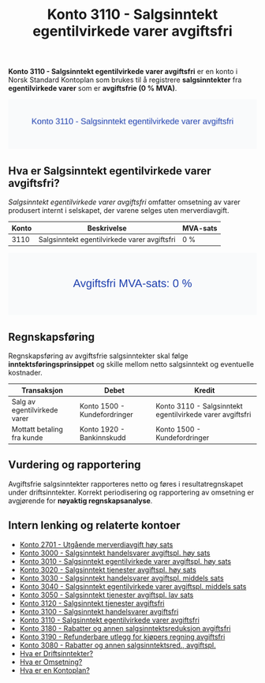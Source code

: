﻿---
title: "Konto 3110 - Salgsinntekt egentilvirkede varer avgiftsfri"
seoTitle: "Konto 3110 | Salgsinntekt egentilvirkede varer avgiftsfri | Kontoplan"
description: "Konto 3110 brukes til å registrere salgsinntekt fra egentilvirkede varer som er avgiftsfrie (0 % MVA). Omfatter bruksområder, bokføring, periodisering og rapportering."
summary: "Konto 3110: salgsinntekt egentilvirkede varer avgiftsfri. Når og hvordan bokføre."
---

**Konto 3110 - Salgsinntekt egentilvirkede varer avgiftsfri** er en konto i Norsk Standard Kontoplan som brukes til å registrere **salgsinntekter** fra **egentilvirkede varer** som er **avgiftsfrie (0 % MVA)**.

![Illustrasjon av konto 3110 Salgsinntekt egentilvirkede varer avgiftsfri](3110-salgsinntekt-egentilvirkede-varer-avgiftsfri-image.svg)

## Hva er Salgsinntekt egentilvirkede varer avgiftsfri?

*Salgsinntekt egentilvirkede varer avgiftsfri* omfatter omsetning av varer produsert internt i selskapet, der varene selges uten merverdiavgift.

| Konto | Beskrivelse                                | MVA-sats |
|-------|--------------------------------------------|----------|
| 3110  | Salgsinntekt egentilvirkede varer avgiftsfri | 0 %      |

![Avgiftsfri MVA-sats: 0 %](3110-mva-avgiftsfri.svg)

## Regnskapsføring

Regnskapsføring av avgiftsfrie salgsinntekter skal følge **inntektsføringsprinsippet** og skille mellom netto salgsinntekt og eventuelle kostnader.

| Transaksjon                            | Debet                                        | Kredit                                             |
|----------------------------------------|----------------------------------------------|----------------------------------------------------|
| Salg av egentilvirkede varer           | Konto 1500 - Kundefordringer                 | Konto 3110 - Salgsinntekt egentilvirkede varer avgiftsfri |
| Mottatt betaling fra kunde             | Konto 1920 - Bankinnskudd                    | Konto 1500 - Kundefordringer                       |

## Vurdering og rapportering

Avgiftsfrie salgsinntekter rapporteres netto og føres i resultatregnskapet under driftsinntekter. Korrekt periodisering og rapportering av omsetning er avgjørende for **nøyaktig regnskapsanalyse**.

## Intern lenking og relaterte kontoer

* [Konto 2701 - Utgående merverdiavgift høy sats](/blogs/kontoplan/2701-utgaende-merverdiavgift-hoy-sats "Konto 2701 - Utgående merverdiavgift høy sats")
* [Konto 3000 - Salgsinntekt handelsvarer avgiftspl. høy sats](/blogs/kontoplan/3000-salgsinntekt-handelsvarer-avgiftspl-hoy-sats "Konto 3000 - Salgsinntekt handelsvarer avgiftspl. høy sats")
* [Konto 3010 - Salgsinntekt egentilvirkede varer avgiftspl. høy sats](/blogs/kontoplan/3010-salgsinntekt-egentilvirkede-varer-avgiftspl-hoy-sats "Konto 3010 - Salgsinntekt egentilvirkede varer avgiftspl. høy sats")
* [Konto 3020 - Salgsinntekt tjenester avgiftspl. høy sats](/blogs/kontoplan/3020-salgsinntekt-tjenester-avgiftspl-hoy-sats "Konto 3020 - Salgsinntekt tjenester avgiftspl. høy sats")
* [Konto 3030 - Salgsinntekt handelsvarer avgiftspl. middels sats](/blogs/kontoplan/3030-salgsinntekt-handelsvarer-avgiftspl-middels-sats "Konto 3030 - Salgsinntekt handelsvarer avgiftspl. middels sats")
* [Konto 3040 - Salgsinntekt egentilvirkede varer avgiftspl. middels sats](/blogs/kontoplan/3040-salgsinntekt-egentilvirkede-varer-avgiftspl-middels-sats "Konto 3040 - Salgsinntekt egentilvirkede varer avgiftspl. middels sats")
* [Konto 3050 - Salgsinntekt tjenester avgiftspl. lav sats](/blogs/kontoplan/3050-salgsinntekt-tjenester-avgiftspl-lav-sats "Konto 3050 - Salgsinntekt tjenester avgiftspl. lav sats")
* [Konto 3120 - Salgsinntekt tjenester avgiftsfri](/blogs/kontoplan/3120-salgsinntekt-tjenester-avgiftsfri "Konto 3120 - Salgsinntekt tjenester avgiftsfri")
* [Konto 3100 - Salgsinntekt handelsvarer avgiftsfri](/blogs/kontoplan/3100-salgsinntekt-handelsvarer-avgiftsfri "Konto 3100 - Salgsinntekt handelsvarer avgiftsfri")
* [Konto 3110 - Salgsinntekt egentilvirkede varer avgiftsfri](/blogs/kontoplan/3110-salgsinntekt-egentilvirkede-varer-avgiftsfri "Konto 3110 - Salgsinntekt egentilvirkede varer avgiftsfri")
* [Konto 3180 - Rabatter og annen salgsinntektsreduksjon avgiftsfri](/blogs/kontoplan/3180-rabatter-og-annen-salgsinntektsreduksjon-avgiftsfri "Konto 3180 - Rabatter og annen salgsinntektsreduksjon avgiftsfri")
* [Konto 3190 - Refunderbare utlegg for kjøpers regning avgiftsfri](/blogs/kontoplan/3190-refunderbare-utlegg-for-kjopers-regning-avgiftsfri "Konto 3190 - Refunderbare utlegg for kjøpers regning avgiftsfri")
* [Konto 3080 - Rabatter og annen salgsinntektsred., avgiftspl.](/blogs/kontoplan/3080-rabatter-og-annen-salgsinntektsred-avgiftspl "Konto 3080 - Rabatter og annen salgsinntektsred., avgiftspl.")
* [Hva er Driftsinntekter?](/blogs/regnskap/hva-er-driftsinntekter "Hva er Driftsinntekter? Komplett Guide til Driftsinntekter i Regnskap")
* [Hva er Omsetning?](/blogs/regnskap/hva-er-omsetning "Hva er Omsetning? Komplett Guide til Omsetning i Regnskap og Skatt")
* [Hva er en Kontoplan?](/blogs/regnskap/hva-er-kontoplan "Hva er en Kontoplan? Komplett Guide til Kontoplaner i Norsk Regnskap")






